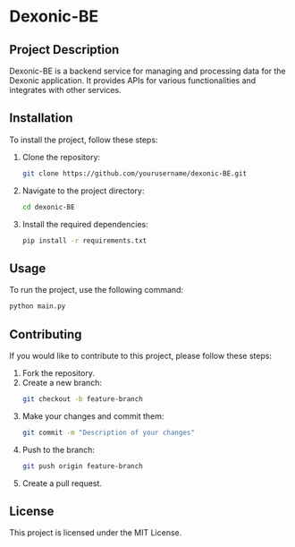 # Dexonic-BE

## Project Description
Dexonic-BE is a backend service for managing and processing data for the Dexonic application. It provides APIs for various functionalities and integrates with other services.

## Installation
To install the project, follow these steps:
1. Clone the repository:
    ```bash
    git clone https://github.com/yourusername/dexonic-BE.git
    ```
2. Navigate to the project directory:
    ```bash
    cd dexonic-BE
    ```
3. Install the required dependencies:
    ```bash
    pip install -r requirements.txt
    ```

## Usage
To run the project, use the following command:
```bash
python main.py
```

## Contributing
If you would like to contribute to this project, please follow these steps:
1. Fork the repository.
2. Create a new branch:
    ```bash
    git checkout -b feature-branch
    ```
3. Make your changes and commit them:
    ```bash
    git commit -m "Description of your changes"
    ```
4. Push to the branch:
    ```bash
    git push origin feature-branch
    ```
5. Create a pull request.

## License
This project is licensed under the MIT License.
